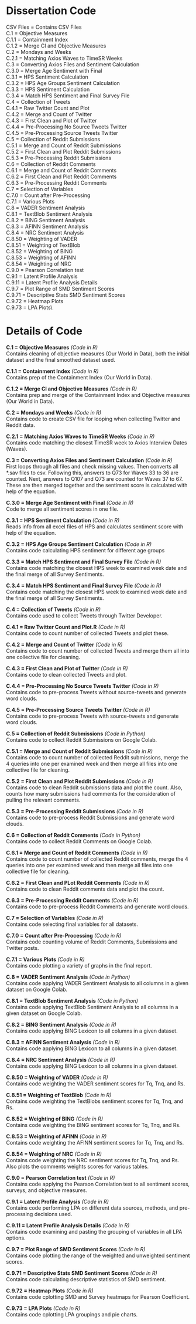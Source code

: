 # Dissertation Code

CSV Files = Contains CSV Files\
C.1 = Objective Measures \
C.1.1 = Containment Index \
C.1.2 = Merge CI and Objective Measures \
C.2 = Mondays and Weeks \
C.2.1 = Matching Axios Waves to TimeSR Weeks \
C.3 = Converting Axios Files and Sentiment Calculation \
C.3.0 = Merge Age Sentiment with Final \
C.3.1 = HPS Sentiment Calculation \
C.3.2 = HPS Age Groups Sentiment Calculation \
C.3.3 = HPS Sentiment Calculation \
C.3.4 = Match HPS Sentiment and Final Survey File \
C.4 = Collection of Tweets \
C.4.1 = Raw Twitter Count and Plot \
C.4.2 = Merge and Count of Twitter \
C.4.3 = First Clean and Plot of Twitter \
C.4.4 = Pre-Processing No Source Tweets Twitter \
C.4.5 = Pre-Processing Source Tweets Twitter  \
C.5 = Collection of Reddit Submissions \
C.5.1 = Merge and Count of Reddit Submissions \
C.5.2 = First Clean and Plot Reddit Submissions \
C.5.3 = Pre-Processing Reddit Submissions  \
C.6 = Collection of Reddit Comments \
C.6.1 = Merge and Count of Reddit Comments\
C.6.2 = First Clean and Plot Reddit Comments \
C.6.3 = Pre-Processing Reddit Comments \
C.7 = Selection of Variables \
C.7.0 = Count after Pre-Processing \
C.7.1 =  Various Plots \
C.8 = VADER Sentiment Analysis \
C.8.1 = TextBlob Sentiment Analysis \
C.8.2 = BING Sentiment Analysis \
C.8.3 = AFINN Sentiment Analysis \
C.8.4 = NRC Sentiment Analysis \
C.8.50 = Weighting of VADER \
C.8.51 = Weighting of TextBlob \
C.8.52 = Weighting of BING \
C.8.53 = Weighting of AFINN \
C.8.54 = Weighting of NRC \
C.9.0 = Pearson Correlation test \
C.9.1 = Latent Profile Analysis \
C.9.11 = Latent Profile Analysis Details\
C.9.7 = Plot Range of SMD Sentiment Scores\
C.9.71 = Descriptive Stats SMD Sentiment Scores\
C.9.72 = Heatmap Plots\
C.9.73 = LPA Plots\




# Details of Code
**C.1 = Objective Measures** <em>(Code in R)</em>\
Contains cleaning of objective measures (Our World in Data), both the initial dataset and the final smoothed dataset used.

**C.1.1 = Containment Index** <em>(Code in R)</em>\
Contains prep of the Containment Index (Our World in Data).

**C.1.2 = Merge CI and Objective Measures** <em>(Code in R)</em>\
Contains prep and merge of the Containment Index and Objective measures (Our World in Data).

**C.2 = Mondays and Weeks** <em>(Code in R)</em>\
Contains code to create CSV file for looping when collecting Twitter and Reddit data.

**C.2.1 = Matching Axios Waves to TimeSR Weeks** <em>(Code in R)</em>\
Contains code matching the closest TimeSR week to Axios Interview Dates (Waves).

**C.3 = Converting Axios Files and Sentiment Calculation** <em>(Code in R)</em>\
First loops through all files and check missing values. Then converts all *.sav files to csv. Following this, answers to Q73 for Waves 33 to 36 are counted. Next, answers to Q107 and Q73 are counted for Waves 37 to 67. These are then merged together and the sentiment score is calculated with help of the equation.

**C.3.0 = Merge Age Sentiment with Final** <em>(Code in R)</em>\
Code to merge all sentiment scores in one file.

**C.3.1 = HPS Sentiment Calculation** <em>(Code in R)</em>\
Reads info from all excel files of HPS and calculates sentiment score with help of the equation.

**C.3.2 = HPS Age Groups Sentiment Calculation** <em>(Code in R)</em>\
Contains code calculating HPS sentiment for different age groups

**C.3.3 = Match HPS Sentiment and Final Survey File** <em>(Code in R)</em>\
Contains code matching the closest HPS week to examined week date and the final merge of all Survey Sentiments.


**C.3.4 = Match HPS Sentiment and Final Survey File** <em>(Code in R)</em>\
Contains code matching the closest HPS week to examined week date and the final merge of all Survey Sentiments.


**C.4 = Collection of Tweets** <em>(Code in R)</em>\
Contains code used to collect Tweets through Twitter Developer.

**C.4.1 = Raw Twitter Count and Plot.R** <em>(Code in R)</em>\
Contains code to count number of collected Tweets and plot these.

**C.4.2 = Merge and Count of Twitter** <em>(Code in R)</em>\
Contains code to count number of collected Tweets and merge them all into one collective file for cleaning.

**C.4.3 = First Clean and Plot of Twitter** <em>(Code in R)</em>\
Contains code to clean collected Tweets and plot.

**C.4.4 = Pre-Processing No Source Tweets Twitter** <em>(Code in R)</em>\
Contains code to pre-process Tweets without source-tweets and generate word clouds.

**C.4.5 = Pre-Processing Source Tweets Twitter** <em>(Code in R)</em>\
Contains code to pre-process Tweets with source-tweets and generate word clouds.

**C.5 = Collection of Reddit Submissions** <em>(Code in Python)</em>\
Contains code to collect Reddit Submissions on Google Colab.

**C.5.1 = Merge and Count of Reddit Submissions** <em>(Code in R)</em>\
Contains code to count number of collected Reddit submissions, merge the 4 queries into one per examined week and then merge all files into one collective file for cleaning.

**C.5.2 = First Clean and Plot Reddit Submissions** <em>(Code in R)</em>\
Contains code to clean Reddit submissions data and plot the count. Also, counts how many submissions had comments for the consideration of pulling the relevant comments.

**C.5.3 = Pre-Processing Reddit Submissions** <em>(Code in R)</em>\
Contains code to pre-process Reddit Submissions and generate word clouds.

**C.6 = Collection of Reddit Comments** <em>(Code in Python)</em>\
Contains code to collect Reddit Comments on Google Colab.

**C.6.1 = Merge and Count of Reddit Comments** <em>(Code in R)</em>\
Contains code to count number of collected Reddit comments, merge the 4 queries into one per examined week and then merge all files into one collective file for cleaning.

**C.6.2 = First Clean and PLot Reddit Comments** <em>(Code in R)</em>\
Contains code to clean Reddit comments data and plot the count. 

**C.6.3 = Pre-Processing Reddit Comments** <em>(Code in R)</em>\
Contains code to pre-process Reddit Comments and generate word clouds.

**C.7 = Selection of Variables** <em>(Code in R)</em>\
Contains code selecting final variables for all datasets. 

**C.7.0 = Count after Pre-Processing** <em>(Code in R)</em>\
Contains code counting volume of Reddit Comments, Submissions and Twitter posts.


**C.7.1 = Various Plots** <em>(Code in R)</em>\
Contains code plotting a variety of graphs in the final report.

**C.8 = VADER Sentiment Analysis** <em>(Code in Python)</em>\
Contains code applying VADER Sentiment Analysis to all columns in a given dataset on Google Colab.

**C.8.1 = TextBlob Sentiment Analysis** <em>(Code in Python)</em>\
Contains code applying TextBlob Sentiment Analysis to all columns in a given dataset on Google Colab.

**C.8.2 = BING Sentiment Analysis** <em>(Code in R)</em>\
Contains code applying BING Lexicon to all columns in a given dataset.

**C.8.3 = AFINN Sentiment Analysis** <em>(Code in R)</em>\
Contains code applying BING Lexicon to all columns in a given dataset.

**C.8.4 = NRC Sentiment Analysis** <em>(Code in R)</em>\
Contains code applying BING Lexicon to all columns in a given dataset.

**C.8.50 = Weighting of VADER** <em>(Code in R)</em>\
Contains code weighting the VADER sentiment scores for Tq, Tnq, and Rs.

**C.8.51 = Weighting of TextBlob** <em>(Code in R)</em>\
Contains code weighting the TextBlobs sentiment scores for Tq, Tnq, and Rs.

**C.8.52 = Weighting of BING** <em>(Code in R)</em>\
Contains code weighting the BING sentiment scores for Tq, Tnq, and Rs.

**C.8.53 = Weighting of AFINN** <em>(Code in R)</em>\
Contains code weighting the AFINN sentiment scores for Tq, Tnq, and Rs.

**C.8.54 = Weighting of NRC** <em>(Code in R)</em>\
Contains code weighting the NRC sentiment scores for Tq, Tnq, and Rs. Also plots the comments weights scores for various tables.

**C.9.0 = Pearson Correlation test** <em>(Code in R)</em>\
Contains code applying the Pearson Correlation test to all sentiment scores, surveys, and objective measures.

**C.9.1 = Latent Profile Analysis** <em>(Code in R)</em>\
Contains code performing LPA on different data sources, methods, and pre-processing decisions used.

**C.9.11 = Latent Profile Analysis Details** <em>(Code in R)</em>\
Contains code examining and pasting the grouping of variables in all LPA options.

**C.9.7 = Plot Range of SMD Sentiment Scores** <em>(Code in R)</em>\
Contains code plotting the range of the weighted and unweighted sentiment scores.

**C.9.71 = Descriptive Stats SMD Sentiment Scores** <em>(Code in R)</em>\
Contains code calculating descriptive statistics of SMD sentiment.

**C.9.72 = Heatmap Plots** <em>(Code in R)</em>\
Contains code cplotting SMD and Survey heatmaps for Pearson Coefficient.

**C.9.73 = LPA Plots** <em>(Code in R)</em>\
Contains code cplotting LPA groupings and pie charts.


